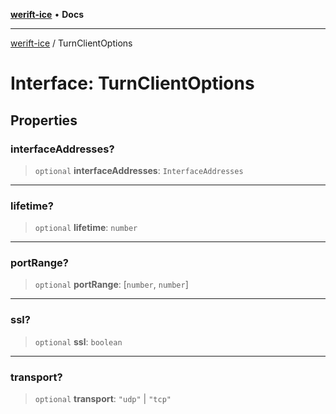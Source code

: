 [**werift-ice**](../README.md) • **Docs**

***

[werift-ice](../globals.md) / TurnClientOptions

# Interface: TurnClientOptions

## Properties

### interfaceAddresses?

> `optional` **interfaceAddresses**: `InterfaceAddresses`

***

### lifetime?

> `optional` **lifetime**: `number`

***

### portRange?

> `optional` **portRange**: [`number`, `number`]

***

### ssl?

> `optional` **ssl**: `boolean`

***

### transport?

> `optional` **transport**: `"udp"` \| `"tcp"`
